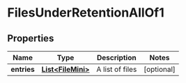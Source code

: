 

# FilesUnderRetentionAllOf1


## Properties

| Name | Type | Description | Notes |
|------------ | ------------- | ------------- | -------------|
|**entries** | [**List&lt;FileMini&gt;**](FileMini.md) | A list of files |  [optional] |




